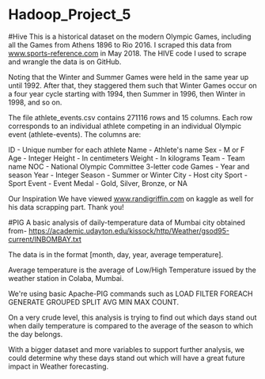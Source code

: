 # Hadoop_Project_5
#Hive
This is a historical dataset on the modern Olympic Games, including all the Games from Athens 1896 to Rio 2016. I scraped this data from www.sports-reference.com in May 2018. The HIVE code I used to scrape and wrangle the data is on GitHub. 

Noting that the Winter and Summer Games were held in the same year up until 1992. After that, they staggered them such that Winter Games occur on a four year cycle starting with 1994, then Summer in 1996, then Winter in 1998, and so on.

The file athlete_events.csv contains 271116 rows and 15 columns. Each row corresponds to an individual athlete competing in an individual Olympic event (athlete-events). The columns are:

ID - Unique number for each athlete
Name - Athlete's name
Sex - M or F
Age - Integer
Height - In centimeters
Weight - In kilograms
Team - Team name
NOC - National Olympic Committee 3-letter code
Games - Year and season
Year - Integer
Season - Summer or Winter
City - Host city
Sport - Sport
Event - Event
Medal - Gold, Silver, Bronze, or NA

Our Inspiration
We have viewed www.randigriffin.com on kaggle as well for his data scrapping part. Thank you!

#PIG
A basic analysis of daily-temperature data of Mumbai city obtained from-
https://academic.udayton.edu/kissock/http/Weather/gsod95-current/INBOMBAY.txt

The data is in the format
[month, day, year, average temperature].

Average temperature is the average of Low/High Temperature issued by the weather station in Colaba, Mumbai.

We're using basic Apache-PIG commands such as 
LOAD
FILTER
FOREACH
GENERATE
GROUPED
SPLIT
AVG
MIN
MAX
COUNT.

On a very crude level, this analysis is trying to find out which days stand out when daily temperature is compared to the average of the season to which the day belongs.

With a bigger dataset and more variables to support further analysis, we could determine why these days stand out which will have a great future impact in Weather forecasting.
  
